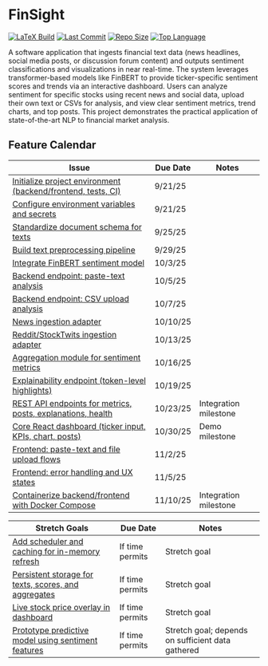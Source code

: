 # FinSight

[![LaTeX Build](https://github.com/wizanyx/junior-independent-study/actions/workflows/latex.yml/badge.svg?branch=main)](https://github.com/wizanyx/junior-independent-study/actions/workflows/latex.yml)
[![Last Commit](https://img.shields.io/github/last-commit/wizanyx/junior-independent-study?logo=github)](https://github.com/wizanyx/junior-independent-study/commits/main)
[![Repo Size](https://img.shields.io/github/repo-size/wizanyx/junior-independent-study)](https://github.com/wizanyx/junior-independent-study)
[![Top Language](https://img.shields.io/github/languages/top/wizanyx/junior-independent-study)](https://github.com/wizanyx/junior-independent-study)

A software application that ingests financial text data (news headlines, social media posts, or discussion forum content) and outputs sentiment classifications and visualizations in near real-time. The system leverages transformer-based models like FinBERT to provide ticker-specific sentiment scores and trends via an interactive dashboard. Users can analyze sentiment for specific stocks using recent news and social data, upload their own text or CSVs for analysis, and view clear sentiment metrics, trend charts, and top posts. This project demonstrates the practical application of state-of-the-art NLP to financial market analysis.

## Feature Calendar

| **Issue**                                                                                                                    | **Due Date** | **Notes**             |
| ---------------------------------------------------------------------------------------------------------------------------- | ------------ | --------------------- |
| [Initialize project environment (backend/frontend, tests, CI)](https://github.com/wizanyx/junior-independent-study/issues/1) | 9/21/25      |                       |
| [Configure environment variables and secrets](https://github.com/wizanyx/junior-independent-study/issues/2)                  | 9/21/25      |                       |
| [Standardize document schema for texts](https://github.com/wizanyx/junior-independent-study/issues/3)                        | 9/25/25      |                       |
| [Build text preprocessing pipeline](https://github.com/wizanyx/junior-independent-study/issues/4)                            | 9/29/25      |                       |
| [Integrate FinBERT sentiment model](https://github.com/wizanyx/junior-independent-study/issues/5)                            | 10/3/25      |                       |
| [Backend endpoint: paste-text analysis](https://github.com/wizanyx/junior-independent-study/issues/6)                        | 10/5/25      |                       |
| [Backend endpoint: CSV upload analysis](https://github.com/wizanyx/junior-independent-study/issues/7)                        | 10/7/25      |                       |
| [News ingestion adapter](https://github.com/wizanyx/junior-independent-study/issues/8)                                       | 10/10/25     |                       |
| [Reddit/StockTwits ingestion adapter](https://github.com/wizanyx/junior-independent-study/issues/9)                          | 10/13/25     |                       |
| [Aggregation module for sentiment metrics](https://github.com/wizanyx/junior-independent-study/issues/10)                    | 10/16/25     |                       |
| [Explainability endpoint (token-level highlights)](https://github.com/wizanyx/junior-independent-study/issues/11)            | 10/19/25     |                       |
| [REST API endpoints for metrics, posts, explanations, health](https://github.com/wizanyx/junior-independent-study/issues/12) | 10/23/25     | Integration milestone |
| [Core React dashboard (ticker input, KPIs, chart, posts)](https://github.com/wizanyx/junior-independent-study/issues/13)     | 10/30/25     | Demo milestone        |
| [Frontend: paste-text and file upload flows](https://github.com/wizanyx/junior-independent-study/issues/14)                  | 11/2/25      |                       |
| [Frontend: error handling and UX states](https://github.com/wizanyx/junior-independent-study/issues/15)                      | 11/5/25      |                       |
| [Containerize backend/frontend with Docker Compose](https://github.com/wizanyx/junior-independent-study/issues/16)           | 11/10/25     | Integration milestone |

| **Stretch Goals**                                                                                                     | **Due Date**    | **Notes**                                         |
| --------------------------------------------------------------------------------------------------------------------- | --------------- | ------------------------------------------------- |
| [Add scheduler and caching for in-memory refresh](https://github.com/wizanyx/junior-independent-study/issues/17)      | If time permits | Stretch goal                                      |
| [Persistent storage for texts, scores, and aggregates](https://github.com/wizanyx/junior-independent-study/issues/18) | If time permits | Stretch goal                                      |
| [Live stock price overlay in dashboard](https://github.com/wizanyx/junior-independent-study/issues/19)                | If time permits | Stretch goal                                      |
| [Prototype predictive model using sentiment features](https://github.com/wizanyx/junior-independent-study/issues/20)  | If time permits | Stretch goal; depends on sufficient data gathered |
